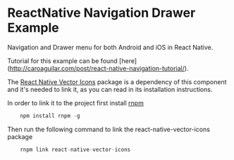 ReactNative Navigation Drawer Example
=====================================

Navigation and Drawer menu for both Android and iOS in React Native.

Tutorial for this example can be found [here]
(http://caroaguilar.com/post/react-native-navigation-tutorial/).


The [React Native Vector Icons](https://github.com/oblador/react-native-vector-icons)
package is a dependency of this component and it's needed to link it, as you can
read in its installation instructions.

In order to link it to the project first install [rnpm](https://github.com/rnpm/rnpm)


```javascript
    npm install rnpm -g
```

Then run the following command to link the react-native-vector-icons package

```javascript
    rnpm link react-native-vector-icons
```
